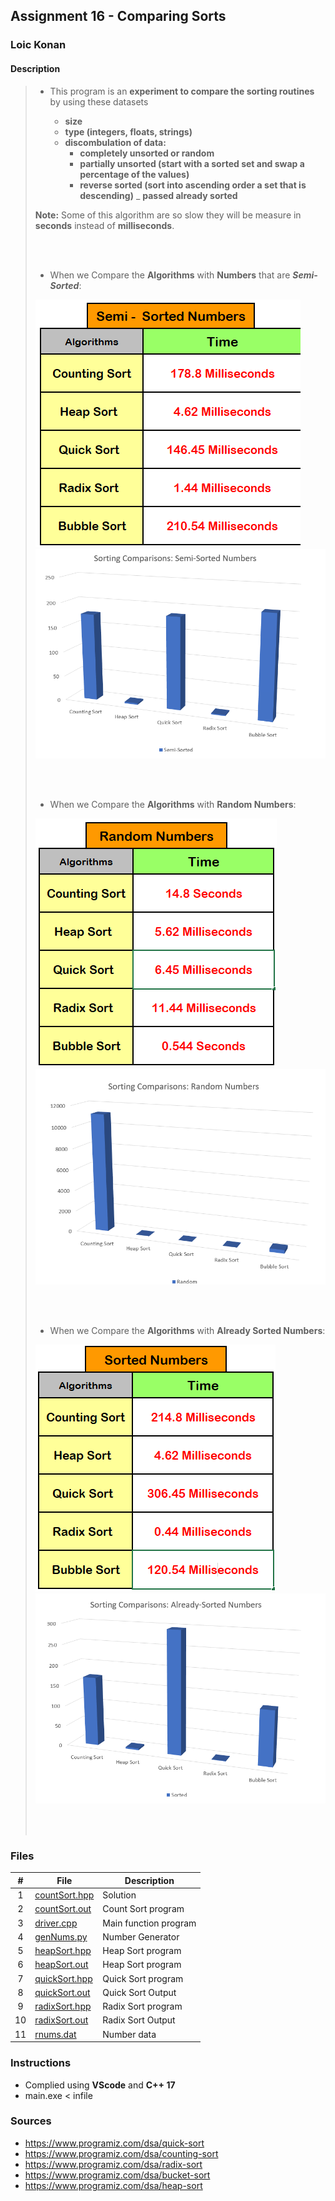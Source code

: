## Assignment 16 - Comparing Sorts

### Loic Konan

#### Description
>
> - This program is an **experiment to compare the sorting routines** by using these datasets
>
>   - **size**
>   - **type (integers, floats, strings)**
>   - **discombulation of data:**
>     - **completely unsorted or random**
>     - **partially unsorted (start with a sorted set and swap a percentage of the values)**
>     - **reverse sorted (sort into ascending order a set that is descending)**
>     _ **passed already sorted**
>
> **Note:** Some of this algorithm are so slow they will be measure in **seconds** instead of **milliseconds**.
> 
> <br><br>
> 
> - When we Compare the **Algorithms** with **Numbers** that are _**Semi-Sorted**_:
>
> <img src = "semi.png">
> <img src = "semisorted.png">
>
> <br></br>
>
> - When we Compare the **Algorithms** with **Random Numbers**:
>
> <img src = "random.png">
> <img src = "randnums.png">
>
> <br></br>
>
> - When we Compare the **Algorithms** with **Already Sorted Numbers**:
>
> <img src = "sorted.png">
> <img src = "sortingsorted.png">
>
> <br></br>


### Files

|   #   | File                           | Description           |
| :---: | ------------------------------ | --------------------- |
|   1   | [countSort.hpp](countSort.hpp) | Solution              |
|   2   | [countSort.out](countSort.out) | Count Sort program    |
|   3   | [driver.cpp](driver.cpp)       | Main function program |
|   4   | [genNums.py](genNums.py)       | Number Generator      |
|   5   | [heapSort.hpp](heapSort.hpp)   | Heap Sort program     |
|   6   | [heapSort.out](heapSort.out)   | Heap Sort program     |
|   7   | [quickSort.hpp](quickSort.hpp) | Quick Sort program    |
|   8   | [quickSort.out](quickSort.out) | Quick Sort Output     |
|   9   | [radixSort.hpp](radixSort.hpp) | Radix Sort program    |
|  10   | [radixSort.out](radixSort.out) | Radix Sort Output     |
|  11   | [rnums.dat](rnums.dat)         | Number data           |

### Instructions

- Complied using **VScode** and **C++ 17**
- main.exe < infile

### Sources

- <https://www.programiz.com/dsa/quick-sort>
- <https://www.programiz.com/dsa/counting-sort>
- <https://www.programiz.com/dsa/radix-sort>
- <https://www.programiz.com/dsa/bucket-sort>
- <https://www.programiz.com/dsa/heap-sort>
